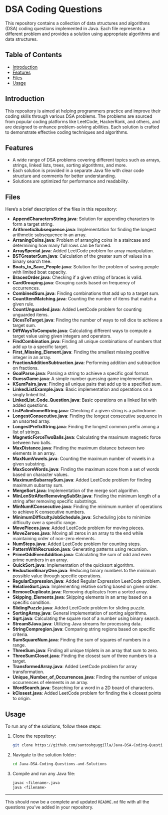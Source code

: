 
# DSA Coding Questions

This repository contains a collection of data structures and algorithms (DSA) coding questions implemented in Java. Each file represents a different problem and provides a solution using appropriate algorithms and data structures.

## Table of Contents

- [Introduction](#introduction)
- [Features](#features)
- [Files](#files)
- [Usage](#usage)


## Introduction

This repository is aimed at helping programmers practice and improve their coding skills through various DSA problems. The problems are sourced from popular coding platforms like LeetCode, HackerRank, and others, and are designed to enhance problem-solving abilities. Each solution is crafted to demonstrate effective coding techniques and algorithms.

## Features

- A wide range of DSA problems covering different topics such as arrays, strings, linked lists, trees, sorting algorithms, and more.
- Each solution is provided in a separate Java file with clear code structure and comments for better understanding.
- Solutions are optimized for performance and readability.

## Files

Here’s a brief description of the files in this repository:

- **AppendCharactersString.java**: Solution for appending characters to form a target string.
- **ArithmeticSubsequence.java**: Implementation for finding the longest arithmetic subsequence in an array.
- **ArraningCoins.java**: Problem of arranging coins in a staircase and determining how many full rows can be formed.
- **ArraySpecial.java**: Added LeetCode problem for array manipulation.
- **BSTGreaterSum.java**: Calculation of the greater sum of values in a binary search tree.
- **Boats_to_Save_People.java**: Solution for the problem of saving people with limited boat capacity.
- **BracesOrder.java**: Checking if a given string of braces is valid.
- **CardGrouping.java**: Grouping cards based on frequency of occurrences.
- **CombinedSum.java**: Finding combinations that add up to a target sum.
- **CountItemMatching.java**: Counting the number of items that match a given rule.
- **CountUnguarded.java**: Added LeetCode problem for counting unguarded items.
- **DicesToTarget.java**: Finding the number of ways to roll dice to achieve a target sum.
- **DiffWaysToCompute.java**: Calculating different ways to compute a target value using given integers and operators.
- **FindCombination.java**: Finding all unique combinations of numbers that add up to a specific target.
- **First_Missing_Element.java**: Finding the smallest missing positive integer in an array.
- **FractionAdditionSubtraction.java**: Performing addition and subtraction on fractions.
- **GoalParse.java**: Parsing a string to achieve a specific goal format.
- **GuessGame.java**: A simple number guessing game implementation.
- **KSumPairs.java**: Finding all unique pairs that add up to a specified sum.
- **LinkedListExample.java**: Basic implementation and operations on a singly linked list.
- **LinkedList_Code_Question.java**: Basic operations on a linked list with added questions.
- **ListPalindromeString.java**: Checking if a given string is a palindrome.
- **LongestConsecutive.java**: Finding the longest consecutive sequence in an unsorted array.
- **LongestPrefixString.java**: Finding the longest common prefix among a list of strings.
- **MagneticForceTwoBalls.java**: Calculating the maximum magnetic force between two balls.
- **MaxDistance.java**: Finding the maximum distance between two elements in an array.
- **MaxNumVowels.java**: Counting the maximum number of vowels in a given substring.
- **MaxScoreWords.java**: Finding the maximum score from a set of words based on character values.
- **MaximumSubarraySum.java**: Added LeetCode problem for finding maximum subarray sum.
- **MergeSort.java**: Implementation of the merge sort algorithm.
- **MinLenStrAfterRemovingSubStr.java**: Finding the minimum length of a string after removing specific substrings.
- **MinNumKConsecutive.java**: Finding the minimum number of operations to achieve K consecutive numbers.
- **MinimumDifficultyJobSchedule.java**: Scheduling jobs to minimize difficulty over a specific range.
- **MovePieces.java**: Added LeetCode problem for moving pieces.
- **MoveZeroes.java**: Moving all zeros in an array to the end while maintaining order of non-zero elements.
- **NumSteps.java**: Added LeetCode problem for counting steps.
- **PatternWithRecrusion.java**: Generating patterns using recursion.
- **PrimeOddEvenAddition.java**: Calculating the sum of odd and even prime numbers in an array.
- **QuickSort.java**: Implementation of the quicksort algorithm.
- **ReductionBinaryOne.java**: Reducing binary numbers to the minimum possible value through specific operations.
- **RegularExpression.java**: Added Regular Expression LeetCode problem.
- **RelativeSort.java**: Implementing relative sorting based on given order.
- **RemoveDuplicate.java**: Removing duplicates from a sorted array.
- **Skipping_Elements.java**: Skipping elements in an array based on a specific condition.
- **SlidingPuzzle.java**: Added LeetCode problem for sliding puzzle.
- **SortingArray.java**: General implementation of sorting algorithms.
- **Sqrt.java**: Calculating the square root of a number using binary search.
- **Stream8Java.java**: Utilizing Java streams for processing data.
- **StringCompregion.java**: Comparing string regions based on specific criteria.
- **SumSquareNum.java**: Finding the sum of squares of numbers in a range.
- **ThreeSum.java**: Finding all unique triplets in an array that sum to zero.
- **ThreeSumCloset.java**: Finding the closest sum of three numbers to a target.
- **TransformedArray.java**: Added LeetCode problem for array transformation.
- **Unique_Number_of_Occurrences.java**: Finding the number of unique occurrences of elements in an array.
- **WordSearch.java**: Searching for a word in a 2D board of characters.
- **kClosest.java**: Added LeetCode problem for finding the k closest points to origin.

## Usage

To run any of the solutions, follow these steps:

1. Clone the repository:
   ```bash
   git clone https://github.com/santoshguggilla/Java-DSA-Coding-Questions-and-Solutions
   ```

2. Navigate to the solution folder:
   ```bash
   cd Java-DSA-Coding-Questions-and-Solutions
   ```

3. Compile and run any Java file:
   ```bash
   javac <filename>.java
   java <filename>
   ```

---

This should now be a complete and updated `README.md` file with all the questions you’ve added in your repository.
